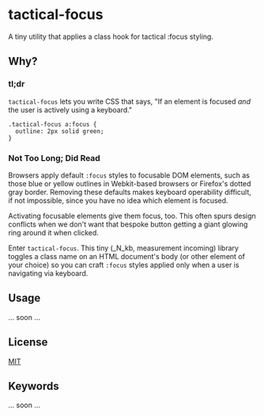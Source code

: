 # tactical-focus

A tiny utility that applies a class hook for tactical :focus styling.

## Why?

### tl;dr

`tactical-focus` lets you write CSS that says, "If an element is focused _and_ the user is actively using a keyboard."

```
.tactical-focus a:focus {
  outline: 2px solid green;
}
```

### Not Too Long; Did Read

Browsers apply default `:focus` styles to focusable DOM elements, such as those blue or yellow outlines in Webkit-based browsers or Firefox's dotted gray border. Removing these defaults makes keyboard operability difficult, if not impossible, since you have no idea which element is focused.

Activating focusable elements give them focus, too. This often spurs design conflicts when we don't want that bespoke button getting a giant glowing ring around it when clicked.

Enter `tactical-focus`. This tiny (\_N_kb, measurement incoming) library toggles a class name on an HTML document's body (or other element of your choice) so you can craft `:focus` styles applied only when a user is navigating via keyboard.

## Usage

... soon ...

## License

[MIT](LICENSE)

## Keywords

... soon ...

